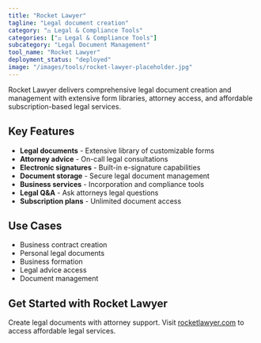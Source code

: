 ```yaml
---
title: "Rocket Lawyer"
tagline: "Legal document creation"
category: "⚖️ Legal & Compliance Tools"
categories: ["⚖️ Legal & Compliance Tools"]
subcategory: "Legal Document Management"
tool_name: "Rocket Lawyer"
deployment_status: "deployed"
image: "/images/tools/rocket-lawyer-placeholder.jpg"
---
```

Rocket Lawyer delivers comprehensive legal document creation and management with extensive form libraries, attorney access, and affordable subscription-based legal services.

## Key Features

- **Legal documents** - Extensive library of customizable forms
- **Attorney advice** - On-call legal consultations
- **Electronic signatures** - Built-in e-signature capabilities
- **Document storage** - Secure legal document management
- **Business services** - Incorporation and compliance tools
- **Legal Q&A** - Ask attorneys legal questions
- **Subscription plans** - Unlimited document access

## Use Cases

- Business contract creation
- Personal legal documents
- Business formation
- Legal advice access
- Document management

## Get Started with Rocket Lawyer

Create legal documents with attorney support. Visit [rocketlawyer.com](https://www.rocketlawyer.com) to access affordable legal services.
